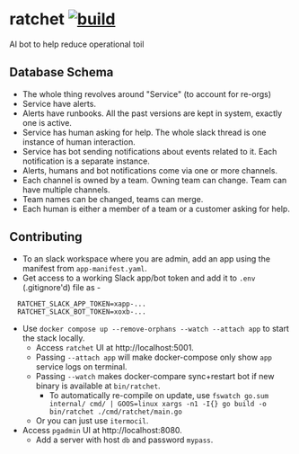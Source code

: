 # ratchet [![build](https://github.com/rajatgoel/ratchet/actions/workflows/build.yml/badge.svg?branch=main)](https://github.com/rajatgoel/ratchet/actions/workflows/build.yml)
AI bot to help reduce operational toil

## Database Schema

* The whole thing revolves around "Service" (to account for re-orgs)
* Service have alerts.
* Alerts have runbooks. All the past versions are kept in system, exactly one is active.
* Service has human asking for help. The whole slack thread is one instance of human interaction.
* Service has bot sending notifications about events related to it. Each notification is a separate instance.
* Alerts, humans and bot notifications come via one or more channels.
* Each channel is owned by a team. Owning team can change. Team can have multiple channels.
* Team names can be changed, teams can merge.
* Each human is either a member of a team or a customer asking for help.

## Contributing

* To an slack workspace where you are admin, add an app using the manifest from `app-manifest.yaml`.
* Get access to a working Slack app/bot token and add it to `.env` (.gitignore'd) file as -
```
  RATCHET_SLACK_APP_TOKEN=xapp-...
  RATCHET_SLACK_BOT_TOKEN=xoxb-...
```
* Use `docker compose up --remove-orphans --watch --attach app` to start the stack locally.
  * Access `ratchet` UI at http://localhost:5001.
  * Passing `--attach app` will make docker-compose only show `app` service logs on terminal.
  * Passing `--watch` makes docker-compare sync+restart bot if new binary is available at `bin/ratchet`.
    * To automatically re-compile on update, use `fswatch go.sum internal/ cmd/ | GOOS=linux xargs -n1 -I{} go build -o bin/ratchet ./cmd/ratchet/main.go`
  * Or you can just use `itermocil`.
* Access `pgadmin` UI at http://localhost:8080.
  * Add a server with host `db` and password `mypass`.
